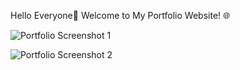 Hello Everyone👋
Welcome to My Portfolio Website! 🌐

![Portfolio Screenshot 1](https://github.com/user-attachments/assets/971f012f-9ac6-4e72-9965-8428a6b76922)

![Portfolio Screenshot 2](https://github.com/user-attachments/assets/a0dc65ec-7b72-43df-ba66-7e56a98a7266)
